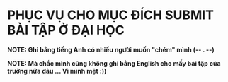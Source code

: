 # PHỤC VỤ CHO MỤC ĐÍCH SUBMIT BÀI TẬP Ở ĐẠI HỌC

**NOTE: Ghi bằng tiếng Anh có nhiều người muốn "chém" mình (-- . --)**

**NOTE: Mà chắc mình cũng không ghi bằng English cho mấy bài tập của trường nữa đâu ... Vì mình mệt :))**
